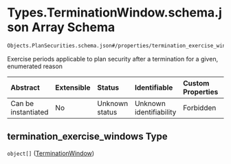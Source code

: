 # Types.TerminationWindow\.schema.json Array Schema

```txt
Objects.PlanSecurities.schema.json#/properties/termination_exercise_windows
```

Exercise periods applicable to plan security after a termination for a given, enumerated reason

| Abstract            | Extensible | Status         | Identifiable            | Custom Properties | Additional Properties | Access Restrictions | Defined In                                                                                  |
| :------------------ | :--------- | :------------- | :---------------------- | :---------------- | :-------------------- | :------------------ | :------------------------------------------------------------------------------------------ |
| Can be instantiated | No         | Unknown status | Unknown identifiability | Forbidden         | Allowed               | none                | [PlanSecurities.schema.json*](../objects/PlanSecurities.schema.json "open original schema") |

## termination_exercise_windows Type

`object[]` ([TerminationWindow](plansecurities-properties-typesterminationwindowschemajson-array-terminationwindow.md))
